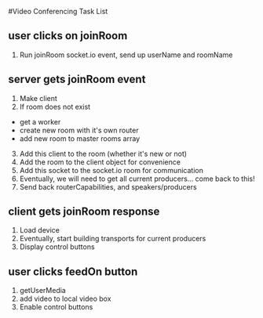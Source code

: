 #Video Conferencing Task List
## user clicks on joinRoom
1. Run joinRoom socket.io event, send up userName and roomName
## server gets joinRoom event
1. Make client
2. If room does not exist
- get a worker
- create new room with it's own router
- add new room to master rooms array
3. Add this client to the room (whether it's new or not)
4. Add the room to the client object for convenience
5. Add this socket to the socket.io room for communication
6. Eventually, we will need to get all current producers... come back to this!
7. Send back routerCapabilities, and speakers/producers

## client gets joinRoom response
1. Load device
2. Eventually, start building transports for current producers
3. Display control buttons

## user clicks feedOn button
1. getUserMedia
2. add video to local video box
3. Enable control buttons